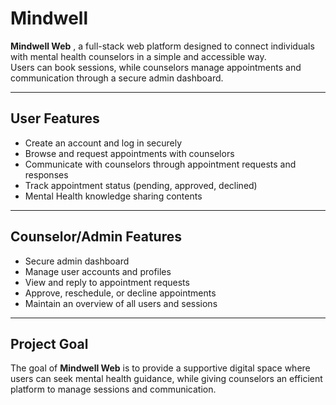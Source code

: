 # Mindwell

**Mindwell Web** , a full-stack web platform designed to connect individuals with mental health counselors in a simple and accessible way.  
Users can book sessions, while counselors manage appointments and communication through a secure admin dashboard.

---

## User Features
- Create an account and log in securely  
- Browse and request appointments with counselors  
- Communicate with counselors through appointment requests and responses  
- Track appointment status (pending, approved, declined)
- Mental Health knowledge sharing contents

---

## Counselor/Admin Features
- Secure admin dashboard  
- Manage user accounts and profiles  
- View and reply to appointment requests  
- Approve, reschedule, or decline appointments  
- Maintain an overview of all users and sessions  

---

## Project Goal
The goal of **Mindwell Web** is to provide a supportive digital space where users can seek mental health guidance, while giving counselors an efficient platform to manage sessions and communication.  
